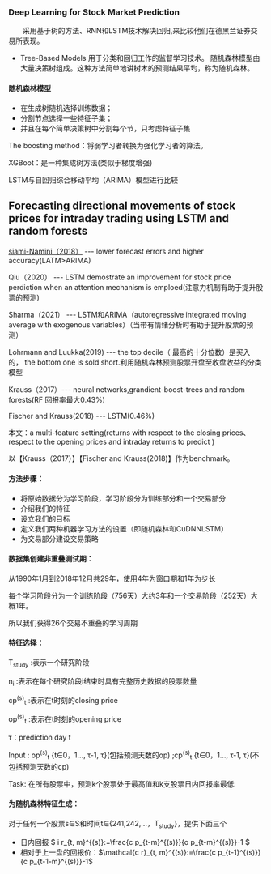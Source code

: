 
### Deep Learning for Stock Market Prediction
&emsp;&emsp;采用基于树的方法、RNN和LSTM技术解决回归,来比较他们在德黑兰证券交易所表现。

- Tree-Based Models
用于分类和回归工作的监督学习技术。
随机森林模型由大量决策树组成。这种方法简单地讲树木的预测结果平均，称为随机森林。

#### 随机森林模型
- 在生成树随机选择训练数据；
- 分割节点选择一些特征子集；
- 并且在每个简单决策树中分割每个节，只考虑特征子集

The boosting method：将弱学习者转换为强化学习者的算法。

XGBoot：是一种集成树方法(类似于梯度增强)

LSTM与自回归综合移动平均（ARIMA）模型进行比较





## Forecasting directional movements of stock prices for intraday trading using LSTM and random forests



[siami-Namini（2018）]() --- lower forecast errors and higher accuracy(LATM>ARIMA)

 Qiu（2020） --- LSTM demostrate an improvement for stock price perdiction when an attention mechanism is emploed(注意力机制有助于提升股票的预测)

Sharma（2021） --- LSTM和ARIMA（autoregressive integrated moving average with exogenous variables）（当带有情绪分析时有助于提升股票的预测）

Lohrmann and Luukka(2019) --- the top decile（ 最高的十分位数）是买入的， the bottom one is sold short.利用随机森林预测股票开盘至收盘收益的分类模型

Krauss（2017）--- neural networks,grandient-boost-trees and random forests(RF 回报率最大0.43%)

Fischer and Krauss(2018) --- LSTM(0.46%)

本文：a multi-feature setting(returns with respect to the closing prices、respect to the opening prices and intraday returns to predict )

以【Krauss（2017）】【Fischer and Krauss(2018)】作为benchmark。

#### 方法步骤：

- 将原始数据分为学习阶段，学习阶段分为训练部分和一个交易部分
- 介绍我们的特征
- 设立我们的目标
- 定义我们两种机器学习方法的设置（即随机森林和CuDNNLSTM）
- 为交易部分建设交易策略

#### 数据集创建非重叠测试期：

从1990年1月到2018年12月共29年，使用4年为窗口期和1年为步长

每个学习阶段分为一个训练阶段（756天）大约3年和一个交易阶段（252天）大概1年。

所以我们获得26个交易不重叠的学习周期

#### 特征选择：

T<sub>study</sub> :表示一个研究阶段

n<sub>i</sub> :表示在每个研究阶段i结束时具有完整历史数据的股票数量

cp<sup>(s)</sup><sub>t</sub> :表示在t时刻的closing price

op<sup>(s)</sup><sub>t</sub> :表示在t时刻的opening price

 τ：prediction day t

Input : op<sup>(s)</sup><sub>t</sub> {t∈0，1..., τ-1, τ}(包括预测天数的op)  ;cp<sup>(s)</sup><sub>t</sub> {t∈0，1..., τ-1, τ}(不包括预测天数的cp)

Task:  在所有股票中，预测k个股票处于最高值和k支股票日内回报率最低

#### 为随机森林特征生成：

对于任何一个股票s∈S和时间t∈{241,242,...，T<sub>study</sub>}，提供下面三个

- 日内回报 $ i r_{t, m}^{(s)}:=\frac{c p_{t-m}^{(s)}}{o p_{t-m}^{(s)}}-1 $ 
- 相对于上一盘的回报价：$\mathcal{c r}_{t, m}^{(s)}:=\frac{c p_{t-1}^{(s)}}{c p_{t-1-m}^{(s)}}-1$

